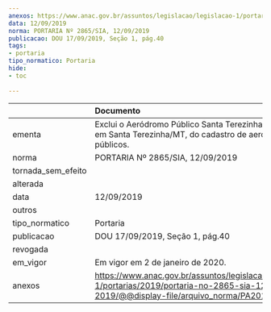```yaml
---
anexos: https://www.anac.gov.br/assuntos/legislacao/legislacao-1/portarias/2019/portaria-no-2865-sia-12-09-2019/@@display-file/arquivo_norma/PA2019-2865.pdf
data: 12/09/2019
norma: PORTARIA Nº 2865/SIA, 12/09/2019
publicacao: DOU 17/09/2019, Seção 1, pág.40
tags:
- portaria
tipo_normatico: Portaria
hide: 
- toc 
 
---
```


|                    | Documento                                                                                                                                            |
|:-------------------|:-----------------------------------------------------------------------------------------------------------------------------------------------------|
| ementa             | Exclui o Aeródromo Público Santa Terezinha, localizado em Santa Terezinha/MT, do cadastro de aeródromos públicos.                                    |
| norma              | PORTARIA Nº 2865/SIA, 12/09/2019                                                                                                                     |
| tornada_sem_efeito |                                                                                                                                                      |
| alterada           |                                                                                                                                                      |
| data               | 12/09/2019                                                                                                                                           |
| outros             |                                                                                                                                                      |
| tipo_normatico     | Portaria                                                                                                                                             |
| publicacao         | DOU 17/09/2019, Seção 1, pág.40                                                                                                                      |
| revogada           |                                                                                                                                                      |
| em_vigor           | Em vigor em 2 de janeiro de 2020.                                                                                                                    |
| anexos             | https://www.anac.gov.br/assuntos/legislacao/legislacao-1/portarias/2019/portaria-no-2865-sia-12-09-2019/@@display-file/arquivo_norma/PA2019-2865.pdf |